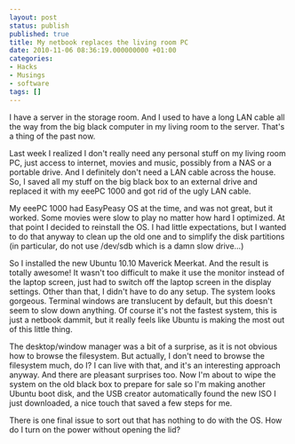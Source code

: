 ```yaml
---
layout: post
status: publish
published: true
title: My netbook replaces the living room PC
date: 2010-11-06 08:36:19.000000000 +01:00
categories:
- Hacks
- Musings
- software
tags: []
---
```

I have a server in the storage room. And I used to have a long LAN cable all the way from the big black computer in my living room to the server. That's a thing of the past now.

Last week I realized I don't really need any personal stuff on my living room PC, just access to internet, movies and music, possibly from a NAS or a portable drive. And I definitely don't need a LAN cable across the house. So, I saved all my stuff on the big black box to an external drive and replaced it with my eeePC 1000 and got rid of the ugly LAN cable.

My eeePC 1000 had EasyPeasy OS at the time, and was not great, but it worked. Some movies were slow to play no matter how hard I optimized. At that point I decided to reinstall the OS. I had little expectations, but I wanted to do that anyway to clean up the old one and to simplify the disk partitions (in particular, do not use /dev/sdb which is a damn slow drive...)

So I installed the new Ubuntu 10.10 Maverick Meerkat. And the result is totally awesome! It wasn't too difficult to make it use the monitor instead of the laptop screen, just had to switch off the laptop screen in the display settings. Other than that, I didn't have to do any setup. The system looks gorgeous. Terminal windows are translucent by default, but this doesn't seem to slow down anything. Of course it's not the fastest system, this is just a netbook dammit, but it really feels like Ubuntu is making the most out of this little thing.

The desktop/window manager was a bit of a surprise, as it is not obvious how to browse the filesystem. But actually, I don't need to browse the filesystem much, do I? I can live with that, and it's an interesting approach anyway. And there are pleasant surprises too. Now I'm about to wipe the system on the old black box to prepare for sale so I'm making another Ubuntu boot disk, and the USB creator automatically found the new ISO I just downloaded, a nice touch that saved a few steps for me.

There is one final issue to sort out that has nothing to do with the OS. How do I turn on the power without opening the lid?
